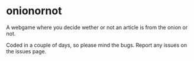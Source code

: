 # onionornot

A webgame where you decide wether or not an article is from the onion or not.

Coded in a couple of days, so please mind the bugs. Report any issues on the issues page.
